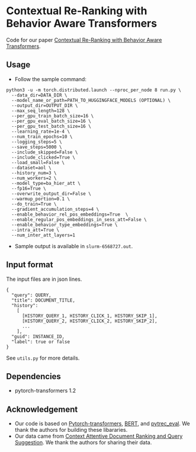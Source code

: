 # Contextual Re-Ranking with Behavior Aware Transformers

Code for our paper [Contextual Re-Ranking with Behavior Aware Transformers](http://ciir-publications.cs.umass.edu/getpdf.php?id=1383).

## Usage
* Follow the sample command:  
```
python3 -u -m torch.distributed.launch --nproc_per_node 8 run.py \
  --data_dir=DATA_DIR \
  --model_name_or_path=PATH_TO_HUGGINGFACE_MODELS (OPTIONAL) \
  --output_dir=OUTPUT_DIR \
  --max_seq_length=128 \
  --per_gpu_train_batch_size=16 \
  --per_gpu_eval_batch_size=16 \
  --per_gpu_test_batch_size=16 \
  --learning_rate=1e-4 \
  --num_train_epochs=10 \
  --logging_steps=5 \
  --save_steps=5000 \
  --include_skipped=False \
  --include_clicked=True \
  --load_small=False \
  --dataset=aol \
  --history_num=3 \
  --num_workers=2 \
  --model_type=ba_hier_att \
  --fp16=True \
  --overwrite_output_dir=False \
  --warmup_portion=0.1 \
  --do_train=True \
  --gradient_accumulation_steps=4 \
  --enable_behavior_rel_pos_embeddings=True  \
  --enable_regular_pos_embeddings_in_sess_att=False \
  --enable_behavior_type_embeddings=True \
  --intra_att=True \
  --num_inter_att_layers=1
```
* Sample output is available in `slurm-6568727.out`.

## Input format
The input files are in json lines.
```
{
  "query": QUERY,
  "title": DOCUMENT_TITLE,
  "history": 
    [
      [HISTORY_QUERY_1, HISTORY_CLICK_1, HISTORY_SKIP_1], 
      [HISTORY_QUERY_2, HISTORY_CLICK_2, HISTORY_SKIP_2],
      ...
    ],
  "guid": INSTANCE_ID,
  "label": true or false
}
```
See `utils.py` for more details.

## Dependencies
* pytorch-transformers 1.2

## Acknowledgement
* Our code is based on [Pytorch-transformers](https://huggingface.co/transformers/v1.2.0/installation.html), [BERT](https://github.com/google-research/bert), and [pytrec_eval](https://github.com/cvangysel/pytrec_eval). We thank the authors for building these libararies.  
* Our data came from [Context Attentive Document Ranking and Query Suggestion](https://arxiv.org/pdf/1906.02329.pdf). We thank the authors for sharing their data.  
